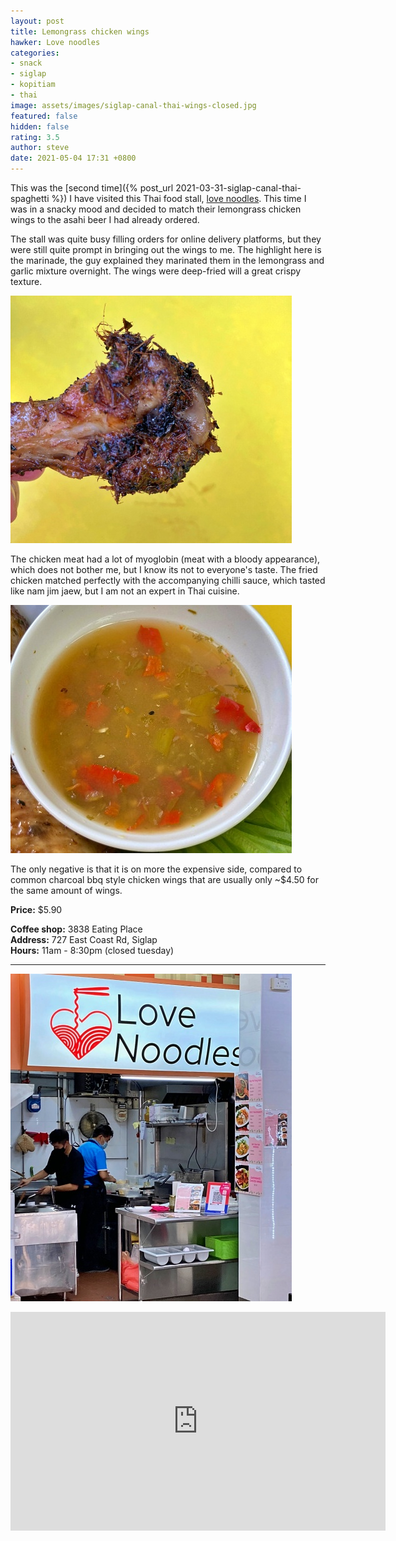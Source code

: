 ```yaml
---
layout: post
title: Lemongrass chicken wings
hawker: Love noodles
categories:
- snack
- siglap
- kopitiam
- thai
image: assets/images/siglap-canal-thai-wings-closed.jpg
featured: false
hidden: false
rating: 3.5
author: steve
date: 2021-05-04 17:31 +0800
---
```

This was the [second time]({% post_url 2021-03-31-siglap-canal-thai-spaghetti %}) I have visited this Thai food stall, [love noodles](https://lovenoodles.sg). This time I was in a snacky mood and decided to match their lemongrass chicken wings to the asahi beer I had already ordered.

The stall was quite busy filling orders for online delivery platforms, but they were still quite prompt in bringing out the wings to me. The highlight here is the marinade, the guy explained they marinated them in the lemongrass and garlic mixture overnight. The wings were deep-fried will a great crispy texture.

![Heavily marinated chicken wing](/assets/images/siglap-canal-thai-wings-3.jpg "description text")

The chicken meat had a lot of myoglobin (meat with a bloody appearance), which does not bother me, but I know its not to everyone's taste. The fried chicken matched perfectly with the accompanying chilli sauce, which tasted like nam jim jaew, but I am not an expert in Thai cuisine.

![Nam jim jaew](/assets/images/siglap-canal-thai-wings-2.jpg "Nam jim jaew")

The only negative is that it is on more the expensive side, compared to common charcoal bbq style chicken wings that are usually only ~$4.50 for the same amount of wings.

**Price:** $5.90  

**Coffee shop:** 3838 Eating Place  
**Address:** 727 East Coast Rd, Siglap  
**Hours:** 11am - 8:30pm (closed tuesday)  

***  

![Love noodles](/assets/images/siglap-canal-thai-spaghetti-2.jpg "Love noodles")

<iframe src="https://www.google.com/maps/embed?pb=!1m14!1m8!1m3!1d15955.087373268225!2d103.922976!3d1.3123069!3m2!1i1024!2i768!4f13.1!3m3!1m2!1s0x0%3A0xcec2574a869428ea!2sLove%20Noodles!5e0!3m2!1sen!2ssg!4v1617162979519!5m2!1sen!2ssg" width="600" height="350" style="border:0;" allowfullscreen="" loading="lazy"></iframe>